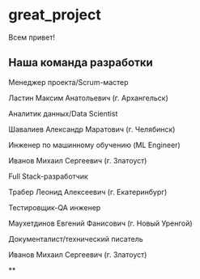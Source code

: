 # great_project
Всем привет!

## Наша команда разработки

Менеджер проекта/Scrum-мастер

Ластин Максим Анатольевич (г. Архангельск)



Аналитик данных/Data Scientist

Шавалиев Александр Маратович (г. Челябинск)



Инженер по машинному обучению (ML Engineer)

Иванов Михаил Сергеевич (г. Златоуст)



Full Stack-разработчик

Трабер Леонид Алексеевич (г. Екатеринбург)


Тестировщик-QA инженер

Маухетдинов Евгений Фанисович (г. Новый Уренгой)



Документалист/технический писатель

Иванов Михаил Сергеевич (г. Златоуст)











**